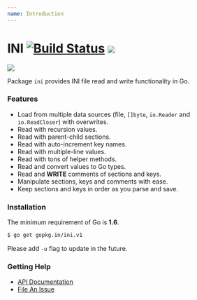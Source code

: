 ```yaml
---
name: Introduction
---
```


# INI [![Build Status](https://travis-ci.org/go-ini/ini.svg?branch=master)](https://travis-ci.org/go-ini/ini)  [![](https://sourcegraph.com/github.com/go-ini/ini/-/badge.svg)](https://sourcegraph.com/github.com/go-ini/ini?badge)

![](https://avatars0.githubusercontent.com/u/10216035?v=3&s=200)

Package `ini` provides INI file read and write functionality in Go.

### Features

- Load from multiple data sources (file, `[]byte`, `io.Reader` and `io.ReadCloser`) with overwrites.
- Read with recursion values.
- Read with parent-child sections.
- Read with auto-increment key names.
- Read with multiple-line values.
- Read with tons of helper methods.
- Read and convert values to Go types.
- Read and **WRITE** comments of sections and keys.
- Manipulate sections, keys and comments with ease.
- Keep sections and keys in order as you parse and save.

### Installation

The minimum requirement of Go is **1.6**.

```sh
$ go get gopkg.in/ini.v1
```

Please add `-u` flag to update in the future.

### Getting Help

- [API Documentation](https://gowalker.org/gopkg.in/ini.v1)
- [File An Issue](https://github.com/go-ini/ini/issues/new)
